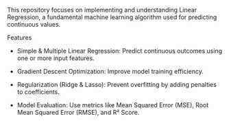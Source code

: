 This repository focuses on implementing and understanding Linear Regression, a fundamental machine learning algorithm used for predicting continuous values. 

Features

* Simple & Multiple Linear Regression: Predict continuous outcomes using one or more input features.

* Gradient Descent Optimization: Improve model training efficiency.

* Regularization (Ridge & Lasso): Prevent overfitting by adding penalties to coefficients.

* Model Evaluation: Use metrics like Mean Squared Error (MSE), Root Mean Squared Error (RMSE), and R² Score.

